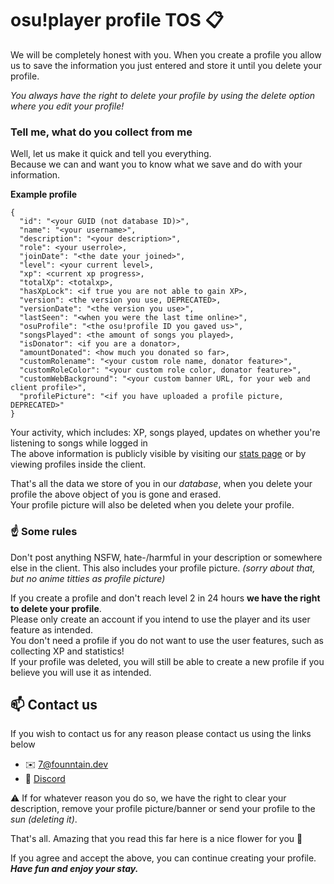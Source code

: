 # osu!player profile TOS 📋
We will be completely honest with you. When you create a profile you allow us to save the information you just entered and store it until you delete your profile.

*You always have the right to delete your profile by using the delete option where you edit your profile!*

### Tell me, what do you collect from me 
Well, let us make it quick and tell you everything.  
Because we can and want you to know what we save and do with your information.

**Example profile**
```
{
  "id": "<your GUID (not database ID)>",
  "name": "<your username>",
  "description": "<your description>",
  "role": <your userrole>,
  "joinDate": "<the date your joined>",
  "level": <your current level>,
  "xp": <current xp progress>,
  "totalXp": <totalxp>,
  "hasXpLock": <if true you are not able to gain XP>,
  "version": <the version you use, DEPRECATED>,
  "versionDate": "<the version you use>",
  "lastSeen": "<when you were the last time online>",
  "osuProfile": "<the osu!profile ID you gaved us>",
  "songsPlayed": <the amount of songs you played>,
  "isDonator": <if you are a donator>,
  "amountDonated": <how much you donated so far>,
  "customRolename": "<your custom role name, donator feature>",
  "customRoleColor": "<your custom role color, donator feature>",
  "customWebBackground": "<your custom banner URL, for your web and client profile>",
  "profilePicture": "<if you have uploaded a profile picture, DEPRECATED>"
}
```
Your activity, which includes: XP, songs played, updates on whether you're listening to songs while logged in  
The above information is publicly visible by visiting our [stats page](https://stats.founntain.dev) or by viewing profiles inside the client.

That's all the data we store of you in our *database*, when you delete your profile the above object of you is gone and erased.  
Your profile picture will also be deleted when you delete your profile.

### ☝️ Some rules
Don't post anything NSFW, hate-/harmful in your description or somewhere else in the client. This also includes your profile picture. *(sorry about that, but no anime titties as profile picture)*  

If you create a profile and don't reach level 2 in 24 hours **we have the right to delete your profile**.  
Please only create an account if you intend to use the player and its user feature as intended.  
You don't need a profile if you do not want to use the user features, such as collecting XP and statistics!  
If your profile was deleted, you will still be able to create a new profile if you believe you will use it as intended.

## 📫 Contact us
If you wish to contact us for any reason please contact us using the links below
- ✉️ 7@founntain.dev
- 📣 [Discord](https://discord.gg/RJQSc5B)

⚠️ If for whatever reason you do so, we have the right to clear your description, remove your profile picture/banner or send your profile to the *sun (deleting it)*.

That's all. Amazing that you read this far here is a nice flower for you 🌺

If you agree and accept the above, you can continue creating your profile.  
***Have fun and enjoy your stay.***
